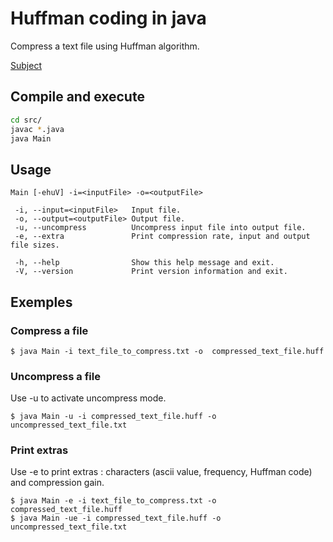 # Huffman coding in java

Compress a text file using Huffman algorithm.

[Subject](http://cedric.cnam.fr/~soutile/SD/Projet_Huffman.pdf)

## Compile and execute

```bash
cd src/
javac *.java
java Main
```

## Usage
 
 ```
Main [-ehuV] -i=<inputFile> -o=<outputFile>

  -i, --input=<inputFile>   Input file.
  -o, --output=<outputFile> Output file.
  -u, --uncompress          Uncompress input file into output file.
  -e, --extra               Print compression rate, input and output file sizes.

  -h, --help                Show this help message and exit.
  -V, --version             Print version information and exit.
 ```

## Exemples

### Compress a file

```
$ java Main -i text_file_to_compress.txt -o  compressed_text_file.huff
```

### Uncompress a file
Use -u to activate uncompress mode.

```
$ java Main -u -i compressed_text_file.huff -o uncompressed_text_file.txt
```

### Print extras
Use -e to print extras : characters (ascii value, frequency, Huffman code) and compression gain.
```
$ java Main -e -i text_file_to_compress.txt -o  compressed_text_file.huff
$ java Main -ue -i compressed_text_file.huff -o uncompressed_text_file.txt
```